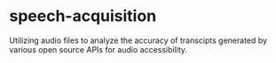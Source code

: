 # speech-acquisition
Utilizing audio files to analyze the accuracy of transcipts generated by various open source APIs for audio accessibility. 
